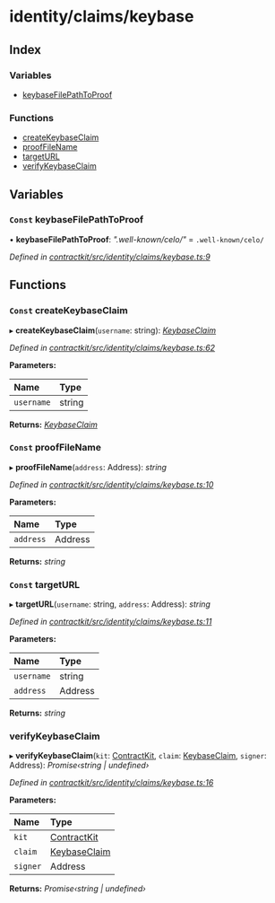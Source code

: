 # identity/claims/keybase

## Index

### Variables

* [keybaseFilePathToProof](_identity_claims_keybase_.md#const-keybasefilepathtoproof)

### Functions

* [createKeybaseClaim](_identity_claims_keybase_.md#const-createkeybaseclaim)
* [proofFileName](_identity_claims_keybase_.md#const-prooffilename)
* [targetURL](_identity_claims_keybase_.md#const-targeturl)
* [verifyKeybaseClaim](_identity_claims_keybase_.md#verifykeybaseclaim)

## Variables

### `Const` keybaseFilePathToProof

• **keybaseFilePathToProof**: _".well-known/celo/"_ = `.well-known/celo/`

_Defined in_ [_contractkit/src/identity/claims/keybase.ts:9_](https://github.com/celo-org/celo-monorepo/blob/master/packages/sdk/contractkit/src/identity/claims/keybase.ts#L9)

## Functions

### `Const` createKeybaseClaim

▸ **createKeybaseClaim**\(`username`: string\): [_KeybaseClaim_](_identity_claims_claim_.md#keybaseclaim)

_Defined in_ [_contractkit/src/identity/claims/keybase.ts:62_](https://github.com/celo-org/celo-monorepo/blob/master/packages/sdk/contractkit/src/identity/claims/keybase.ts#L62)

**Parameters:**

| Name | Type |
| :--- | :--- |
| `username` | string |

**Returns:** [_KeybaseClaim_](_identity_claims_claim_.md#keybaseclaim)

### `Const` proofFileName

▸ **proofFileName**\(`address`: Address\): _string_

_Defined in_ [_contractkit/src/identity/claims/keybase.ts:10_](https://github.com/celo-org/celo-monorepo/blob/master/packages/sdk/contractkit/src/identity/claims/keybase.ts#L10)

**Parameters:**

| Name | Type |
| :--- | :--- |
| `address` | Address |

**Returns:** _string_

### `Const` targetURL

▸ **targetURL**\(`username`: string, `address`: Address\): _string_

_Defined in_ [_contractkit/src/identity/claims/keybase.ts:11_](https://github.com/celo-org/celo-monorepo/blob/master/packages/sdk/contractkit/src/identity/claims/keybase.ts#L11)

**Parameters:**

| Name | Type |
| :--- | :--- |
| `username` | string |
| `address` | Address |

**Returns:** _string_

### verifyKeybaseClaim

▸ **verifyKeybaseClaim**\(`kit`: [ContractKit](), `claim`: [KeybaseClaim](_identity_claims_claim_.md#keybaseclaim), `signer`: Address\): _Promise‹string \| undefined›_

_Defined in_ [_contractkit/src/identity/claims/keybase.ts:16_](https://github.com/celo-org/celo-monorepo/blob/master/packages/sdk/contractkit/src/identity/claims/keybase.ts#L16)

**Parameters:**

| Name | Type |
| :--- | :--- |
| `kit` | [ContractKit]() |
| `claim` | [KeybaseClaim](_identity_claims_claim_.md#keybaseclaim) |
| `signer` | Address |

**Returns:** _Promise‹string \| undefined›_

